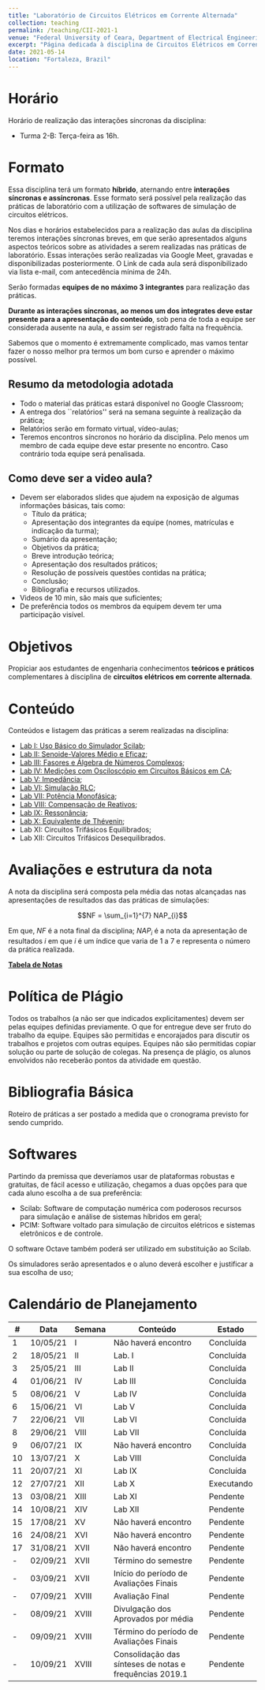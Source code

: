 ```yaml
---
title: "Laboratório de Circuitos Elétricos em Corrente Alternada"
collection: teaching
permalink: /teaching/CII-2021-1
venue: "Federal University of Ceara, Department of Electrical Engineering"
excerpt: "Página dedicada à disciplina de Circuitos Elétricos em Corrente Alternada - 2021.1"
date: 2021-05-14
location: "Fortaleza, Brazil"
---
```


# Horário

Horário de realização das interações síncronas da disciplina:
- Turma 2-B: Terça-feira as 16h.

<!-- # Telegram

Todo material das aulas serão postados em um canal de transmissão do Telegram. Clique [aqui](https://t.me/joinchat/3OwYIIV9sHtjYWFh) para soicitar o acesso.  -->


# Formato

Essa disciplina terá um formato **híbrido**, aternando entre **interações síncronas e assíncronas**. Esse formato será possível pela realização das práticas de laboratório com a utilização de softwares de simulação de circuitos elétricos.

Nos dias e horários estabelecidos para a realização das aulas da disciplina teremos interações síncronas breves, em que serão apresentados alguns aspectos teóricos sobre as atividades a serem realizadas nas práticas de laboratório. Essas interações serão realizadas via Google Meet, gravadas e disponibilizadas posteriormente. O Link de cada aula será disponibilizado via lista e-mail, com antecedência mínima de 24h.

Serão formadas **equipes de no máximo 3 integrantes** para realização das práticas. 

**Durante as interações síncronas, ao menos um dos integrates deve estar presente para a apresentação do conteúdo**, sob pena de toda a equipe ser considerada ausente na aula, e assim ser registrado falta na frequência.

Sabemos que o momento é extremamente complicado, mas vamos tentar fazer o nosso melhor pra termos um bom curso e aprender o máximo possível.

## Resumo da metodologia adotada
- Todo o material das práticas estará disponível no Google Classroom;
- A entrega dos ``relatórios'' será na semana seguinte à realização da prática;
- Relatórios serão em formato virtual, vídeo-aulas;
- Teremos encontros síncronos no horário da disciplina. Pelo menos um membro de cada equipe deve estar presente no encontro. Caso contrário toda equipe será penalisada.

## Como deve ser a video aula?
- Devem ser elaborados slides que ajudem na exposição de algumas informações básicas, tais como:
    - Título da prática;
    - Apresentação dos integrantes da equipe (nomes, matrículas e indicação da turma);
    - Sumário da apresentação;
    - Objetivos da prática;
    - Breve introdução teórica;
    - Apresentação dos resultados práticos;
    - Resolução de possíveis questões contidas na prática;
    - Conclusão;
    - Bibliografia e recursos utilizados.
- Videos de 10 min, são mais que suficientes;
- De preferência todos os membros da equipem devem ter uma participação visível.

# Objetivos

Propiciar aos estudantes de engenharia conhecimentos **teóricos e práticos** complementares à disciplina de **circuitos elétricos em corrente alternada**.

# Conteúdo

Conteúdos e listagem das práticas a serem realizadas na disciplina:
- [Lab I: Uso Básico do Simulador Scilab](https://github.com/lucassm/lucassm.github.io/raw/master/files/CII-2021-1/Lab-I-Uso-Basico-do-Simulador-Scilab-2021.pdf);
- [Lab II: Senoide-Valores Médio e Eficaz](/teaching/CII-2021-1/Lab-II);
- [Lab III: Fasores e Álgebra de Números Complexos](/teaching/CII-2021-1/Lab-III);
- [Lab IV: Medições com Osciloscópio em Circuitos Básicos em CA](/teaching/CII-2021-1/Lab-IV);
- [Lab V: Impedância](/teaching/CII-2021-1/Lab-V);
- [Lab VI: Simulação RLC](/teaching/CII-2021-1/Lab-VI);
- [Lab VII: Potência Monofásica](/teaching/CII-2021-1/Lab-VII);
- [Lab VIII: Compensação de Reativos](/teaching/CII-2021-1/Lab-VIII);
- [Lab IX: Ressonância](/teaching/CII-2021-1/Lab-IX);
- [Lab X: Equivalente de Thévenin](/teaching/CII-2021-1/Lab-X);
- Lab XI: Circuitos Trifásicos Equilibrados;
- Lab XII: Circuitos Trifásicos Desequilibrados.

# Avaliações e estrutura da nota

A nota da disciplina será composta pela média das notas alcançadas nas apresentações de resultados das das práticas de simulações:

$$NF = \sum_{i=1}^{7} NAP_{i}$$

Em que, $NF$ é a nota final da disciplina; $NAP_{i}$ é a nota da apresentação de resultados $i$ em que $i$ é um índice que varia de 1 a 7 e representa o número da prática realizada.

[**Tabela de Notas**](/teaching/CII-2021-1/notas)

# Política de Plágio

Todos os trabalhos (a não ser que indicados explicitamentes) devem ser pelas equipes definidas previamente. O que for entregue deve ser fruto do trabalho da equipe. Equipes são permitidas e encorajados para discutir os trabalhos e projetos com outras equipes. Equipes não são permitidas copiar solução ou parte de solução de colegas. Na presença de plágio, os alunos envolvidos não receberão pontos da atividade em questão.

# Bibliografia Básica

Roteiro de práticas a ser postado a medida que o cronograma previsto for sendo cumprido.

# Softwares

Partindo da premissa que deveríamos usar de plataformas robustas e gratuitas, de fácil acesso e utilização, chegamos a duas opções para que cada aluno escolha a de sua preferência:
- Scilab: Software de computação numérica com poderosos recursos para simulação e análise de sistemas híbridos em geral;
- PCIM: Software voltado para simulação de circuitos elétricos e sistemas eletrônicos e de controle.

O software Octave também poderá ser utilizado em substituição ao Scilab.

Os simuladores serão apresentados e o aluno deverá escolher e justificar a sua escolha de uso;

# Calendário de Planejamento

| #    | Data       | Semana   | Conteúdo                                                  | Estado     |
| ---- | ---------- | -------- | --------------------------------------------------------- | ---------- |
| 1    | 10/05/21   | I        | Não haverá encontro                                       | Concluída  |
| 2    | 18/05/21   | II       | Lab. I                                                    | Concluída  |
| 3    | 25/05/21   | III      | Lab II                                                    | Concluída  |
| 4    | 01/06/21   | IV       | Lab III                                                   | Concluída  |
| 5    | 08/06/21   | V        | Lab IV                                                    | Concluída  |
| 6    | 15/06/21   | VI       | Lab V                                                     | Concluída  |
| 7    | 22/06/21   | VII      | Lab VI                                                    | Concluída  |
| 8    | 29/06/21   | VIII     | Lab VII                                                   | Concluída  |
| 9    | 06/07/21   | IX       | Não haverá encontro                                       | Concluída  |
| 10   | 13/07/21   | X        | Lab VIII                                                  | Concluída  |
| 11   | 20/07/21   | XI       | Lab IX                                                    | Concluída  |
| 12   | 27/07/21   | XII      | Lab X                                                     | Executando |
| 13   | 03/08/21   | XIII     | Lab XI                                                    | Pendente   |
| 14   | 10/08/21   | XIV      | Lab XII                                                   | Pendente   |
| 15   | 17/08/21   | XV       | Não haverá encontro                                       | Pendente   |
| 16   | 24/08/21   | XVI      | Não haverá encontro                                       | Pendente   |
| 17   | 31/08/21   | XVII     | Não haverá encontro                                       | Pendente   |
| -    | 02/09/21   | XVII     | Término do semestre                                       | Pendente   |
| -    | 03/09/21   | XVII     | Início do período de Avaliações Finais                    | Pendente   |
| -    | 07/09/21   | XVIII    | Avaliação Final                                           | Pendente   |
| -    | 08/09/21   | XVIII    | Divulgação dos Aprovados por média                        | Pendente   |
| -    | 09/09/21   | XVIII    | Término do período de Avaliações Finais                   | Pendente   |
| -    | 10/09/21   | XVIII    | Consolidação das sínteses de notas e frequências 2019.1   | Pendente   |
